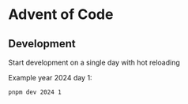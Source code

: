 # Advent of Code

## Development

Start development on a single day with hot reloading

Example year 2024 day 1:

```sh
pnpm dev 2024 1
```
